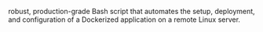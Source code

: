  robust, production-grade Bash script that automates the setup, deployment, and configuration of a Dockerized application on a remote Linux server.
